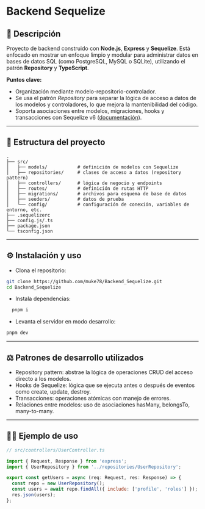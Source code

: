 # Backend Sequelize

## 🚀 Descripción

Proyecto de backend construido con **Node.js**, **Express** y **Sequelize**. Está enfocado en mostrar un enfoque limpio y modular para administrar datos en bases de datos SQL (como PostgreSQL, MySQL o SQLite), utilizando el patrón **Repository** y **TypeScript**.

**Puntos clave:**
- Organización mediante modelo-repositorio-controlador.
- Se usa el patrón *Repository* para separar la lógica de acceso a datos de los modelos y controladores, lo que mejora la mantenibilidad del código.
- Soporta asociaciones entre modelos, migraciones, hooks y transacciones con Sequelize v6 ([documentación](https://sequelize.org/docs/v6/)).

---

## 📁 Estructura del proyecto

```text
.
├── src/
│   ├── models/           # definición de modelos con Sequelize
│   ├── repositories/     # clases de acceso a datos (repository pattern)
│   ├── controllers/      # lógica de negocio y endpoints
│   ├── routes/           # definición de rutas HTTP
│   ├── migrations/       # archivos para esquema de base de datos
│   ├── seeders/          # datos de prueba
│   └── config/           # configuración de conexión, variables de entorno, etc.
├── .sequelizerc
├── config.js/.ts
├── package.json
└── tsconfig.json
```
---

## ⚙️ Instalación y uso
- Clona el repositorio:

```bash
git clone https://github.com/muke78/Backend_Sequelize.git
cd Backend_Sequelize
```
- Instala dependencias:
```bash
  pnpm i
```
- Levanta el servidor en modo desarrollo:
```bash
pnpm dev
```

---

## ⚖️ Patrones de desarrollo utilizados
- Repository pattern: abstrae la lógica de operaciones CRUD del acceso directo a los modelos.
- Hooks de Sequelize: lógica que se ejecuta antes o después de eventos como create, update, destroy.
- Transacciones: operaciones atómicas con manejo de errores.
- Relaciones entre modelos: uso de asociaciones hasMany, belongsTo, many-to-many.
---

## 🧑‍💻 Ejemplo de uso
```js
// src/controllers/UserController.ts

import { Request, Response } from 'express';
import { UserRepository } from '../repositories/UserRepository';

export const getUsers = async (req: Request, res: Response) => {
  const repo = new UserRepository();
  const users = await repo.findAll({ include: ['profile', 'roles'] });
  res.json(users);
};

```



